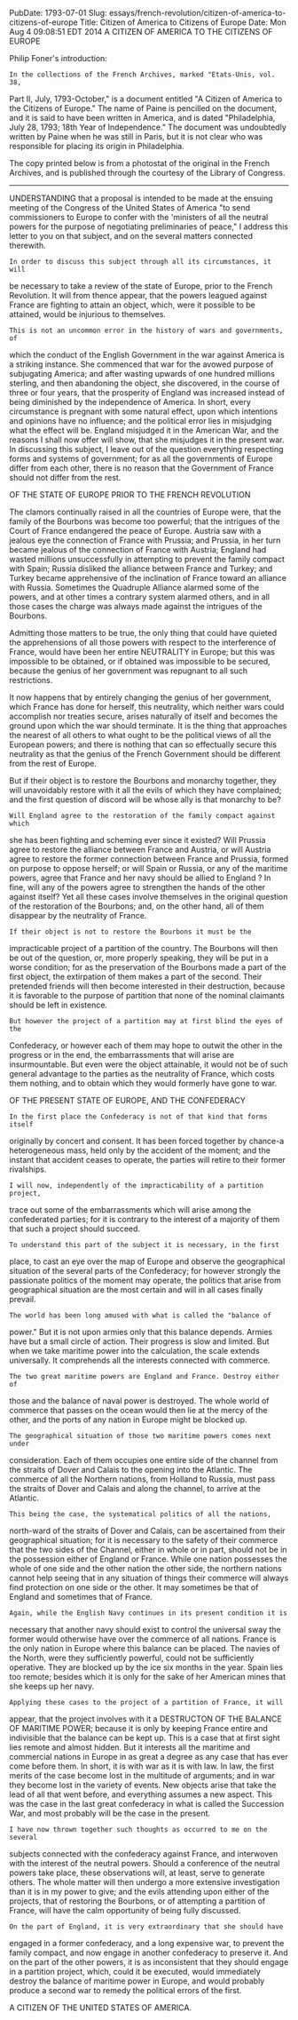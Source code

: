 PubDate: 1793-07-01
Slug: essays/french-revolution/citizen-of-america-to-citizens-of-europe
Title: Citizen of America to Citizens of Europe
Date: Mon Aug  4 09:08:51 EDT 2014
   A CITIZEN OF AMERICA TO THE CITIZENS OF EUROPE

   Philip Foner's introduction:

    In the collections of the French Archives, marked "Etats-Unis, vol. 38,
   Part II, July, 1793-October," is a document entitled "A Citizen of America
   to the Citizens of Europe." The name of Paine is pencilled on the
   document, and it is said to have been written in America, and is dated
   "Philadelphia, July 28, 1793; 18th Year of Independence." The document was
   undoubtedly written by Paine when he was still in Paris, but it is not
   clear who was responsible for placing its origin in Philadelphia.

   The copy printed below is from a photostat of the original in the French
   Archives, and is published through the courtesy of the Library of
   Congress.

   *******

   UNDERSTANDING that a proposal is intended to be made at the ensuing
   meeting of the Congress of the United States of America "to send
   commissioners to Europe to confer with the 'ministers of all the neutral
   powers for the purpose of negotiating preliminaries of peace," I address
   this letter to you on that subject, and on the several matters connected
   therewith.

    In order to discuss this subject through all its circumstances, it will
   be necessary to take a review of the state of Europe, prior to the French
   Revolution. It will from thence appear, that the powers leagued against
   France are fighting to attain an object, which, were it possible to be
   attained, would be injurious to themselves.

    This is not an uncommon error in the history of wars and governments, of
   which the conduct of the English Government in the war against America is
   a striking instance. She commenced that war for the avowed purpose of
   subjugating America; and after wasting upwards of one hundred millions
   sterling, and then abandoning the object, she discovered, in the course of
   three or four years, that the prosperity of England was increased instead
   of being diminished by the independence of America. In short, every
   circumstance is pregnant with some natural effect, upon which intentions
   and opinions have no influence; and the political error lies in misjudging
   what the effect will be. England misjudged it in the American War, and the
   reasons I shall now offer will show, that she misjudges it in the present
   war. In discussing this subject, I leave out of the question everything
   respecting forms and systems of government; for as all the governments of
   Europe differ from each other, there is no reason that the Government of
   France should not differ from the rest.

   OF THE STATE OF EUROPE PRIOR TO THE FRENCH REVOLUTION

   The clamors continually raised in all the countries of Europe were, that
   the family of the Bourbons was become too powerful; that the intrigues of
   the Court of France endangered the peace of Europe. Austria saw with a
   jealous eye the connection of France with Prussia; and Prussia, in her
   turn became jealous of the connection of France with Austria; England had
   wasted millions unsuccessfully in attempting to prevent the family compact
   with Spain; Russia disliked the alliance between France and Turkey; and
   Turkey became apprehensive of the inclination of France toward an alliance
   with Russia. Sometimes the Quadruple Alliance alarmed some of the powers,
   and at other times a contrary system alarmed others, and in all those
   cases the charge was always made against the intrigues of the Bourbons.

   Admitting those matters to be true, the only thing that could have quieted
   the apprehensions of all those powers with respect to the interference of
   France, would have been her entire NEUTRALITY in Europe; but this was
   impossible to be obtained, or if obtained was impossible to be secured,
   because the genius of her government was repugnant to all such
   restrictions.

   It now happens that by entirely changing the genius of her government,
   which France has done for herself, this neutrality, which neither wars
   could accomplish nor treaties secure, arises naturally of itself and
   becomes the ground upon which the war should terminate. It is the thing
   that approaches the nearest of all others to what ought to be the
   political views of all the European powers; and there is nothing that can
   so effectually secure this neutrality as that the genius of the French
   Government should be different from the rest of Europe.

   But if their object is to restore the Bourbons and monarchy together, they
   will unavoidably restore with it all the evils of which they have
   complained; and the first question of discord will be whose ally is that
   monarchy to be?

    Will England agree to the restoration of the family compact against which
   she has been fighting and scheming ever since it existed? Will Prussia
   agree to restore the alliance between France and Austria, or will Austria
   agree to restore the former connection between France and Prussia, formed
   on purpose to oppose herself; or will Spain or Russia, or any of the
   maritime powers, agree that France and her navy should be allied to
   England ? In fine, will any of the powers agree to strengthen the hands of
   the other against itself? Yet all these cases involve themselves in the
   original question of the restoration of the Bourbons; and, on the other
   hand, all of them disappear by the neutrality of France.

    If their object is not to restore the Bourbons it must be the
   impracticable project of a partition of the country. The Bourbons will
   then be out of the question, or, more properly speaking, they will be put
   in a worse condition; for as the preservation of the Bourbons made a part
   of the first object, the extirpation of them makes a part of the second.
   Their pretended friends will then become interested in their destruction,
   because it is favorable to the purpose of partition that none of the
   nominal claimants should be left in existence.

    But however the project of a partition may at first blind the eyes of the
   Confederacy, or however each of them may hope to outwit the other in the
   progress or in the end, the embarrassments that will arise are
   insurmountable. But even were the object attainable, it would not be of
   such general advantage to the parties as the neutrality of France, which
   costs them nothing, and to obtain which they would formerly have gone to
   war.

   OF THE PRESENT STATE OF EUROPE, AND THE CONFEDERACY

    In the first place the Confederacy is not of that kind that forms itself
   originally by concert and consent. It has been forced together by chance-a
   heterogeneous mass, held only by the accident of the moment; and the
   instant that accident ceases to operate, the parties will retire to their
   former rivalships.

    I will now, independently of the impracticability of a partition project,
   trace out some of the embarrassments which will arise among the
   confederated parties; for it is contrary to the interest of a majority of
   them that such a project should succeed.

    To understand this part of the subject it is necessary, in the first
   place, to cast an eye over the map of Europe and observe the geographical
   situation of the several parts of the Confederacy; for however strongly
   the passionate politics of the moment may operate, the politics that arise
   from geographical situation are the most certain and will in all cases
   finally prevail.

    The world has been long amused with what is called the "balance of
   power." But it is not upon armies only that this balance depends. Armies
   have but a small circle of action. Their progress is slow and limited. But
   when we take maritime power into the calculation, the scale extends
   universally. It comprehends all the interests connected with commerce.

    The two great maritime powers are England and France. Destroy either of
   those and the balance of naval power is destroyed. The whole world of
   commerce that passes on the ocean would then lie at the mercy of the
   other, and the ports of any nation in Europe might be blocked up.

    The geographical situation of those two maritime powers comes next under
   consideration. Each of them occupies one entire side of the channel from
   the straits of Dover and Calais to the opening into the Atlantic. The
   commerce of all the Northern nations, from Holland to Russia, must pass
   the straits of Dover and Calais and along the channel, to arrive at the
   Atlantic.

    This being the case, the systematical politics of all the nations,
   north-ward of the straits of Dover and Calais, can be ascertained from
   their geographical situation; for it is necessary to the safety of their
   commerce that the two sides of the Channel, either in whole or in part,
   should not be in the possession either of England or France. While one
   nation possesses the whole of one side and the other nation the other
   side, the northern nations cannot help seeing that in any situation of
   things their commerce will always find protection on one side or the
   other. It may sometimes be that of England and sometimes that of France.

    Again, while the English Navy continues in its present condition it is
   necessary that another navy should exist to control the universal sway the
   former would otherwise have over the commerce of all nations. France is
   the only nation in Europe where this balance can be placed. The navies of
   the North, were they sufficiently powerful, could not be sufficiently
   operative. They are blocked up by the ice six months in the year. Spain
   lies too remote; besides which it is only for the sake of her American
   mines that she keeps up her navy.

    Applying these cases to the project of a partition of France, it will
   appear, that the project involves with it a DESTRUCTON OF THE BALANCE OF
   MARITIME POWER; because it is only by keeping France entire and
   indivisible that the balance can be kept up. This is a case that at first
   sight lies remote and almost hidden. But it interests all the maritime and
   commercial nations in Europe in as great a degree as any case that has
   ever come before them. In short, it is with war as it is with law. In law,
   the first merits of the case become lost in the multitude of arguments;
   and in war they become lost in the variety of events. New objects arise
   that take the lead of all that went before, and everything assumes a new
   aspect. This was the case in the last great confederacy in what is called
   the Succession War, and most probably will be the case in the present.

    I have now thrown together such thoughts as occurred to me on the several
   subjects connected with the confederacy against France, and interwoven
   with the interest of the neutral powers. Should a conference of the
   neutral powers take place, these observations will, at least, serve to
   generate others. The whole matter will then undergo a more extensive
   investigation than it is in my power to give; and the evils attending upon
   either of the projects, that of restoring the Bourbons, or of attempting a
   partition of France, will have the calm opportunity of being fully
   discussed.

    On the part of England, it is very extraordinary that she should have
   engaged in a former confederacy, and a long expensive war, to prevent the
   family compact, and now engage in another confederacy to preserve it. And
   on the part of the other powers, it is as inconsistent that they should
   engage in a partition project, which, could it be executed, would
   immediately destroy the balance of maritime power in Europe, and would
   probably produce a second war to remedy the political errors of the first.

   A CITIZEN OF THE UNITED STATES OF AMERICA.
